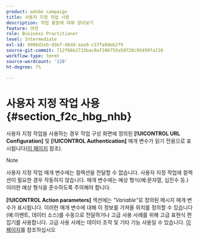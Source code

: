 ```yaml
---
product: adobe campaign
title: 사용자 지정 작업 사용
description: 작업 활동에 대해 알아보기
feature: 여정
role: Business Practitioner
level: Intermediate
exl-id: 9996d1eb-ddef-46dd-aaa9-c37fa9deb2f9
source-git-commit: 712f66b2715bac0af206755e59728c95499fa110
workflow-type: tm+mt
source-wordcount: '128'
ht-degree: 7%

---
```


# 사용자 지정 작업 사용 {#section_f2c_hbg_nhb}

사용자 지정 작업을 사용하는 경우 작업 구성 화면에 정의된 **[!UICONTROL URL Configuration]** 및 **[!UICONTROL Authentication]** 매개 변수가 읽기 전용으로 표시됩니다([이 페이지](../action/about-custom-action-configuration.md) 참조).

>[!NOTE]
>
>사용자 지정 작업 매개 변수에는 컬렉션을 전달할 수 없습니다. 사용자 지정 작업에 컬렉션이 필요한 경우 작동하지 않습니다. 매개 변수에는 예상 형식(예:문자열, 십진수 등.) 이러한 예상 형식을 준수하도록 주의해야 합니다.

**[!UICONTROL Action parameters]** 섹션에는 _&quot;Variable&quot;_&#x200B;로 정의된 메시지 매개 변수가 표시됩니다. 이러한 매개 변수에 대해 이 정보를 가져올 위치를 정의할 수 있습니다(예:이벤트, 데이터 소스)를 수동으로 전달하거나 고급 사용 사례를 위해 고급 표현식 편집기를 사용합니다. 고급 사용 사례는 데이터 조작 및 기타 기능 사용일 수 있습니다. [이 페이지](../expression/expressionadvanced.md)를 참조하십시오
